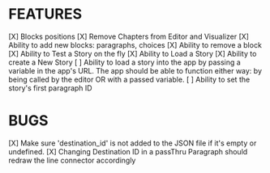 # FEATURES

[X] Blocks positions
[X] Remove Chapters from Editor and Visualizer
[X] Ability to add new blocks: paragraphs, choices
[X] Ability to remove a block
[X] Ability to Test a Story on the fly
[X] Ability to Load a Story
[X] Ability to create a New Story
[ ] Ability to load a story into the app by passing a variable in the app's URL. The app should be able to function either way: by being called by the editor OR with a passed variable.
[ ] Ability to set the story's first paragraph ID

# BUGS

[X] Make sure 'destination_id' is not added to the JSON file if it's empty or undefined.
[X] Changing Destination ID in a passThru Paragraph should redraw the line connector accordingly